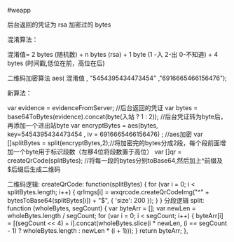 #weapp

后台返回的凭证为 rsa 加密过的 bytes


混淆算法：

混淆值=
	 2 bytes (随机数)
	 + n bytes (rsa)
	 + 1 byte (1 -入 2-出 0-不知道)
	 + 4 bytes (时间戳,低位在前，高位在后)


二维码加密算法
	aes( 混淆值 , "5454395434473454" ,"6916665466156476");

	

新算法：
	
var evidence =  evidenceFromServer;  //后台返回的凭证
var bytes = base64ToBytes(evidence).concat(byte(入站 ? 1 : 2)); //后台凭证转为byte后，再添加一个进出站byte
var encryptBytes = aes(bytes, key=5454395434473454 , iv = 6916665466156476) ; //aes加密
var []splitBytes = split(encryptBytes,2);//将加密完的bytes分成2段，每个段前面增加一个byte用于标识段数（左移4位将段数置于高位）
var []qr =  createQrCode(splitBytes); //将每一段的bytes分别toBase64,然后加上^前缀及$后缀后生成二维码



二维码逻辑:
	createQrCode: function(splitBytes) {
		for (var i = 0; i < splitBytes.length; i++) {
		  qrImgs[i] = wxqrcode.createQrCodeImg("^" + bytesToBase64(splitBytes[i]) + "$", { 'size': 200 });
		}
	}
分段逻辑
  split: function (wholeBytes, segCount) {
    var byteArr = [];
    var newLen = wholeBytes.length / segCount;
    for (var i = 0; i < segCount; i++) {
      byteArr[i] = [(segCount << 4) + i].concat(wholeBytes.slice(i * newLen, (i == segCount - 1) ? wholeBytes.length : newLen * (i + 1)));
    }
    return byteArr;
  },